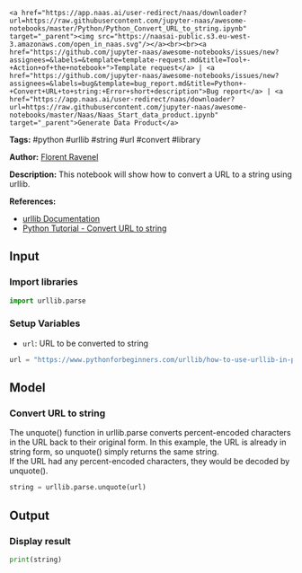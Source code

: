     <a href="https://app.naas.ai/user-redirect/naas/downloader?url=https://raw.githubusercontent.com/jupyter-naas/awesome-notebooks/master/Python/Python_Convert_URL_to_string.ipynb" target="_parent"><img src="https://naasai-public.s3.eu-west-3.amazonaws.com/open_in_naas.svg"/></a><br><br><a href="https://github.com/jupyter-naas/awesome-notebooks/issues/new?assignees=&labels=&template=template-request.md&title=Tool+-+Action+of+the+notebook+">Template request</a> | <a href="https://github.com/jupyter-naas/awesome-notebooks/issues/new?assignees=&labels=bug&template=bug_report.md&title=Python+-+Convert+URL+to+string:+Error+short+description">Bug report</a> | <a href="https://app.naas.ai/user-redirect/naas/downloader?url=https://raw.githubusercontent.com/jupyter-naas/awesome-notebooks/master/Naas/Naas_Start_data_product.ipynb" target="_parent">Generate Data Product</a>

**Tags:** #python #urllib #string #url #convert #library

**Author:** [Florent Ravenel](http://linkedin.com/in/florent-ravenel)

**Description:** This notebook will show how to convert a URL to a string using urllib.

**References:**
- [urllib Documentation](https://docs.python.org/3/library/urllib.html)
- [Python Tutorial - Convert URL to string](https://www.pythonforbeginners.com/urllib/how-to-use-urllib-in-python)

## Input

### Import libraries


```python
import urllib.parse
```

### Setup Variables
- `url`: URL to be converted to string


```python
url = "https://www.pythonforbeginners.com/urllib/how-to-use-urllib-in-python"
```

## Model

### Convert URL to string
The unquote() function in urllib.parse converts percent-encoded characters in the URL back to their original form. In this example, the URL is already in string form, so unquote() simply returns the same string.<br>
If the URL had any percent-encoded characters, they would be decoded by unquote().


```python
string = urllib.parse.unquote(url)
```

## Output

### Display result


```python
print(string)
```

 
